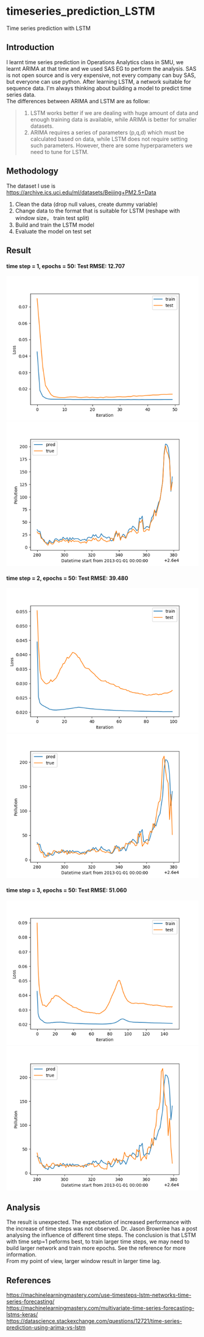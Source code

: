 # timeseries_prediction_LSTM
Time series prediction with LSTM

## Introduction

I learnt time series prediction in Operations Analytics class in SMU, we learnt ARIMA at that time and we used SAS EG to perform the analysis. SAS is not open source and is very expensive, not every company can buy SAS, but everyone can use python. After learning LSTM, a network suitable for sequence data. I'm always thinking about building a model to predict time series data. </br>
The differences between ARIMA and LSTM are as follow:
> 1. LSTM works better if we are dealing with huge amount of data and enough training data is available, while ARIMA is better for smaller datasets.
> 2. ARIMA requires a series of parameters (p,q,d) which must be calculated based on data, while LSTM does not require setting such parameters. However, there are some hyperparameters we need to tune for LSTM. 

## Methodology

The dataset I use is https://archive.ics.uci.edu/ml/datasets/Beijing+PM2.5+Data
1. Clean the data (drop null values, create dummy variable)
2. Change data to the format that is suitable for LSTM (reshape with window size， train test split)
3. Build and train the LSTM model
4. Evaluate the model on test set

## Result

#### time step = 1, epochs = 50: Test RMSE: 12.707 </br>
![timeseries](/data/loss_1.png) </br>
![timeseries](/data/predict_1.png) </br>

#### time step = 2, epochs = 50: Test RMSE: 39.480 </br>
![timeseries](/data/loss_2.png) </br>
![timeseries](/data/predict_2.png) </br>

#### time step = 3, epochs = 50: Test RMSE: 51.060 </br>
![timeseries](/data/loss_3.png) </br>
![timeseries](/data/predict_3.png) </br>

## Analysis

The result is unexpected. The expectation of increased performance with the increase of time steps was not observed. Dr. Jason Brownlee has a post analysing the influence of different time steps. The conclusion is that LSTM with time setp=1 peforms best, to train larger time steps, we may need to build larger network and train more epochs. See the reference for more information. </br>
From my point of view, larger window result in larger time lag. 

## References
https://machinelearningmastery.com/use-timesteps-lstm-networks-time-series-forecasting/ </br>
https://machinelearningmastery.com/multivariate-time-series-forecasting-lstms-keras/ </br>
https://datascience.stackexchange.com/questions/12721/time-series-prediction-using-arima-vs-lstm </br>
